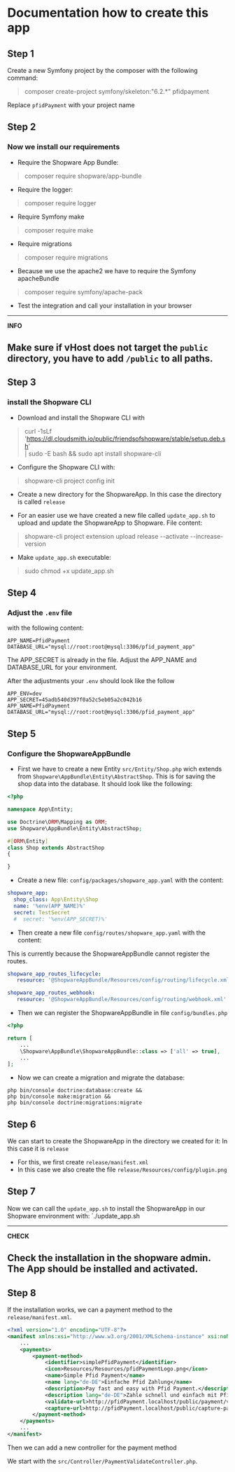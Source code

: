 # Documentation how to create this app

## Step 1

Create a new Symfony project by the composer with the following command:
> composer create-project symfony/skeleton:"6.2.*" pfidpayment

Replace `pfidPayment` with your project name

## Step 2 
### Now we install our requirements

- Require the Shopware App Bundle:
> composer require shopware/app-bundle

- Require the logger:
> composer require logger

- Require Symfony make
> composer require make

- Require migrations
> composer require migrations

- Because we use the apache2 we have to require the Symfony apacheBundle
> composer require symfony/apache-pack

- Test the integration and call your installation in your browser

---
**INFO**

Make sure if vHost does not target the `public` directory, you have to add `/public`  to all paths.
---

## Step 3 
### install the Shopware CLI
- Download and install the Shopware CLI with
> curl -1sLf \
'https://dl.cloudsmith.io/public/friendsofshopware/stable/setup.deb.sh' \
| sudo -E bash && sudo apt install shopware-cli

- Configure the Shopware CLI with:
> shopware-cli project config init

- Create a new directory for the ShopwareApp. In this case the directory is called `release`

- For an easier use we have created a new file called `update_app.sh` to upload and update the ShopwareApp to Shopware.
File content:
> shopware-cli project extension upload release --activate --increase-version

- Make `update_app.sh` executable:
> sudo chmod +x update_app.sh

## Step 4 
### Adjust the `.env` file 
with the following content:
```dotenv
APP_NAME=PfidPayment
DATABASE_URL="mysql://root:root@mysql:3306/pfid_payment_app"
```
The APP_SECRET is already in the file. Adjust the APP_NAME and DATABASE_URL for your environment.

After the adjustments your `.env` should look like the follow
```dotenv
APP_ENV=dev
APP_SECRET=45adb540d397f0a52c5eb05a2c042b16
APP_NAME=PfidPayment
DATABASE_URL="mysql://root:root@mysql:3306/pfid_payment_app"
```

## Step 5
### Configure the ShopwareAppBundle
- First we have to create a new Entity `src/Entity/Shop.php` wich extends from `Shopware\AppBundle\Entity\AbstractShop`. This is for saving the shop data into the database.
It should look like the following:
```PHP
<?php

namespace App\Entity;

use Doctrine\ORM\Mapping as ORM;
use Shopware\AppBundle\Entity\AbstractShop;

#[ORM\Entity]
class Shop extends AbstractShop
{

}
```

- Create a new file: `config/packages/shopware_app.yaml` with the content:
```yml
shopware_app:
  shop_class: App\Entity\Shop
  name: '%env(APP_NAME)%'
  secret: TestSecret
  #  secret: '%env(APP_SECRET)%'
``` 

- Then create a new file `config/routes/shopware_app.yaml` with the content:

This is currently because the ShopwareAppBundle cannot register the routes.
```yaml
shopware_app_routes_lifecycle:
   resource: '@ShopwareAppBundle/Resources/config/routing/lifecycle.xml'

shopware_app_routes_webhook:
   resource: '@ShopwareAppBundle/Resources/config/routing/webhook.xml'
```

- Then we can register the ShopwareAppBundle in file `config/bundles.php`
```php
<?php

return [
    ...
    \Shopware\AppBundle\ShopwareAppBundle::class => ['all' => true],
    ...
];

```

- Now we can create a migration and migrate the database:
```shell
php bin/console doctrine:database:create &&
php bin/console make:migration &&
php bin/console doctrine:migrations:migrate
```

## Step 6
We can start to create the ShopwareApp in the directory we created for it: In this case it is `release`

- For this, we first create `release/manifest.xml`
- In this case we also create the file `release/Resources/config/plugin.png`

## Step 7
Now we can call the `update_app.sh` to install the ShopwareApp in our Shopware environment with: `./update_app.sh

---
**CHECK**

Check the installation in the shopware admin. The App should be installed and activated.
---

## Step 8
If the installation works, we can a payment method to the `release/manifest.xml`.
```xml
<?xml version="1.0" encoding="UTF-8"?>
<manifest xmlns:xsi="http://www.w3.org/2001/XMLSchema-instance" xsi:noNamespaceSchemaLocation="https://raw.githubusercontent.com/shopware/platform/trunk/src/Core/Framework/App/Manifest/Schema/manifest-2.0.xsd">
    ...
    <payments>
        <payment-method>
            <identifier>simplePfidPayment</identifier>
            <icon>Resources/Resources/pfidPaymentLogo.png</icon>
            <name>Simple Pfid Payment</name>
            <name lang="de-DE">Einfache Pfid Zahlung</name>
            <description>Pay fast and easy with Pfid Payment.</description>
            <description lang="de-DE">Zahle schnell und einfach mit Pfid Zahlung.</description>
            <validate-url>http://pfidPayment.localhost/public/payment/validate</validate-url>
            <capture-url>http://pfidPayment.localhost/public/capture-payment</capture-url>
        </payment-method>
    </payments>
    ...
</manifest>

```

Then we can add a new controller for the payment method

We start with the `src/Controller/PaymentValidateController.php`.

